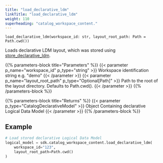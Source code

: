 ```yaml
---
title: "load_declarative_ldm"
linkTitle: "load_declarative_ldm"
weight: 110
superheading: "catalog_workspace_content."
---
```




``load_declarative_ldm(workspace_id: str, layout_root_path: Path = Path.cwd())``

Loads declarative LDM layout, which was stored using [store_declarative_ldm](../store_declarative_ldm).

{{% parameters-block  title="Parameters" %}}
{{< parameter p_name="workspace_id" p_type="string" >}}
Workspace identification string e.g. "demo"
{{< /parameter >}}
{{< parameter p_name="layout_root_path" p_type="Optional[Path]" >}}
Path to the root of the layout directory. Defaults to Path.cwd().
{{< /parameter >}}
{{% /parameters-block %}}

{{% parameters-block title="Returns" %}}
{{< parameter p_type="CatalogDeclarativeModel" >}}
Object Containing declarative Logical Data Model
{{< /parameter >}}
{{% /parameters-block %}}

## Example

```Python
# Load stored declarative Logical Data Model
logical_model = sdk.catalog_workspace_content.load_declarative_ldm(
    workspace_id="123",
    layout_root_path=Path.cwd()
)
```
